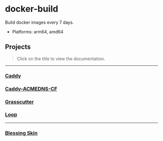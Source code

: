 # docker-build

Build docker images every 7 days.

- Platforms: arm64, amd64

## Projects

> Click on the title to view the documentation.

---

### [Caddy](./caddy/readme.md)

### [Caddy-ACMEDNS-CF](./caddy-acmedns-cf/readme.md)

### [Grasscutter](./grasscutter/readme.md)

### [Loop](./loop/readme.md)

---

### [Blessing Skin](./blessing-skin/readme.md)

